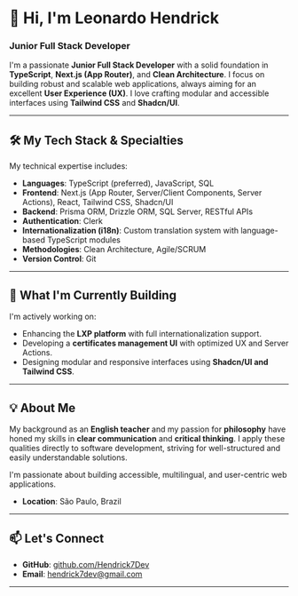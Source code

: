 # 👋 Hi, I'm Leonardo Hendrick

### Junior Full Stack Developer

I'm a passionate **Junior Full Stack Developer** with a solid foundation in **TypeScript**, **Next.js (App Router)**, and **Clean Architecture**. I focus on building robust and scalable web applications, always aiming for an excellent **User Experience (UX)**. I love crafting modular and accessible interfaces using **Tailwind CSS** and **Shadcn/UI**.

---

## 🛠️ My Tech Stack & Specialties

My technical expertise includes:

* **Languages**: TypeScript (preferred), JavaScript, SQL
* **Frontend**: Next.js (App Router, Server/Client Components, Server Actions), React, Tailwind CSS, Shadcn/UI
* **Backend**: Prisma ORM, Drizzle ORM, SQL Server, RESTful APIs
* **Authentication**: Clerk
* **Internationalization (i18n)**: Custom translation system with language-based TypeScript modules
* **Methodologies**: Clean Architecture, Agile/SCRUM
* **Version Control**: Git

---

## 🚀 What I'm Currently Building

I'm actively working on:

* Enhancing the **LXP platform** with full internationalization support.
* Developing a **certificates management UI** with optimized UX and Server Actions.
* Designing modular and responsive interfaces using **Shadcn/UI and Tailwind CSS**.

---

## 💡 About Me

My background as an **English teacher** and my passion for **philosophy** have honed my skills in **clear communication** and **critical thinking**. I apply these qualities directly to software development, striving for well-structured and easily understandable solutions.

I'm passionate about building accessible, multilingual, and user-centric web applications.

* **Location**: São Paulo, Brazil

---

## 📫 Let's Connect

* **GitHub**: [github.com/Hendrick7Dev](https://github.com/Hendrick7Dev)
* **Email**: [hendrick7dev@gmail.com](mailto:hendrick7dev@gmail.com)

---
